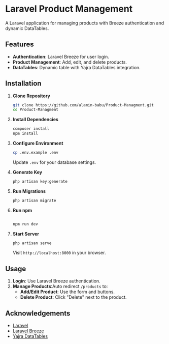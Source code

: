 # Laravel Product Management

A Laravel application for managing products with Breeze authentication and dynamic DataTables.

## Features

- **Authentication**: Laravel Breeze for user login.
- **Product Management**: Add, edit, and delete products.
- **DataTables**: Dynamic table with Yajra DataTables integration.

## Installation

1. **Clone Repository**

    ```bash
    git clone https://github.com/alamin-babu/Product-Managment.git
    cd Product-Managment
    ```

2. **Install Dependencies**

    ```bash
    composer install
    npm install
    ```

3. **Configure Environment**

    ```bash
    cp .env.example .env
    ```

    Update `.env` for your database settings.

4. **Generate Key**

    ```bash
    php artisan key:generate
    ```

5. **Run Migrations**

    ```bash
    php artisan migrate
    ```

6. **Run npm**

    ```bash
   
    npm run dev
    ```


8. **Start Server**

    ```bash
    php artisan serve
    ```

    Visit `http://localhost:8000` in your browser.

## Usage

1. **Login**: Use Laravel Breeze authentication.
2. **Manage Products**:Auto redirect `/products` to:
   - **Add/Edit Product**: Use the form and buttons.
   - **Delete Product**: Click "Delete" next to the product.



## Acknowledgements

- [Laravel](https://laravel.com/)
- [Laravel Breeze](https://laravel.com/docs/9.x/starter-kits#laravel-breeze)
- [Yajra DataTables](https://yajrabox.com/docs/laravel-datatables)
